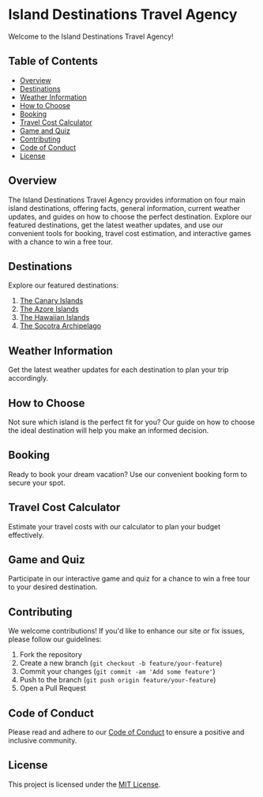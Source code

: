 # Island Destinations Travel Agency

Welcome to the Island Destinations Travel Agency!


## Table of Contents
- [Overview](#overview)
- [Destinations](#destinations)
- [Weather Information](#weather-information)
- [How to Choose](#how-to-choose)
- [Booking](#booking)
- [Travel Cost Calculator](#travel-cost-calculator)
- [Game and Quiz](#game-and-quiz)
- [Contributing](#contributing)
- [Code of Conduct](#code-of-conduct)
- [License](#license)

## Overview

The Island Destinations Travel Agency provides information on four main island destinations, offering facts, general information, current weather updates, and guides on how to choose the perfect destination. Explore our featured destinations, get the latest weather updates, and use our convenient tools for booking, travel cost estimation, and interactive games with a chance to win a free tour.

## Destinations

Explore our featured destinations:

1. [The Canary Islands](https://your-username.github.io/canary-islands)
2. [The Azore Islands](https://your-username.github.io/azore-islands)
3. [The Hawaiian Islands](https://your-username.github.io/hawaiian-islands)
4. [The Socotra Archipelago](https://your-username.github.io/socotra-archipelago)

## Weather Information

Get the latest weather updates for each destination to plan your trip accordingly.

## How to Choose

Not sure which island is the perfect fit for you? Our guide on how to choose the ideal destination will help you make an informed decision.

## Booking

Ready to book your dream vacation? Use our convenient booking form to secure your spot.

## Travel Cost Calculator

Estimate your travel costs with our calculator to plan your budget effectively.

## Game and Quiz

Participate in our interactive game and quiz for a chance to win a free tour to your desired destination.

## Contributing

We welcome contributions! If you'd like to enhance our site or fix issues, please follow our guidelines:

1. Fork the repository
2. Create a new branch (`git checkout -b feature/your-feature`)
3. Commit your changes (`git commit -am 'Add some feature'`)
4. Push to the branch (`git push origin feature/your-feature`)
5. Open a Pull Request

## Code of Conduct

Please read and adhere to our [Code of Conduct](CODE_OF_CONDUCT.md) to ensure a positive and inclusive community.

## License

This project is licensed under the [MIT License](LICENSE).